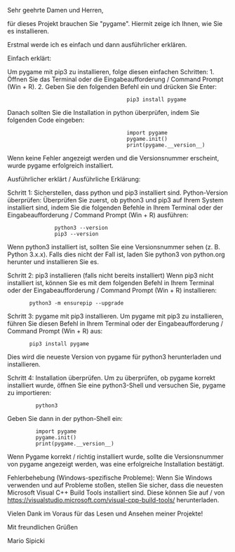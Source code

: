 Sehr geehrte Damen und Herren,

für dieses Projekt brauchen Sie "pygame".
Hiermit zeige ich Ihnen, wie Sie es installieren.

Erstmal werde ich es einfach und dann ausführlicher erklären.

Einfach erklärt:

Um pygame mit pip3 zu installieren, folge diesen einfachen Schritten:
          1. Öffnen Sie das Terminal oder die Eingabeaufforderung / Command Prompt (Win + R).
          2. Geben Sie den folgenden Befehl ein und drücken Sie Enter:
                                          
                                          pip3 install pygame
                     

Danach sollten Sie die Installation in python überprüfen, indem Sie folgenden Code eingeben:

                                          import pygame
                                          pygame.init()
                                          print(pygame.__version__)


Wenn keine Fehler angezeigt werden und die Versionsnummer erscheint, wurde pygame erfolgreich installiert.







Ausführlicher erklärt / Ausführliche Erklärung:

Schritt 1: Sicherstellen, dass python und pip3 installiert sind.
           Python-Version überprüfen: Überprüfen Sie zuerst, ob python3 und pip3 auf Ihrem System installiert sind, indem Sie die folgenden Befehle in Ihrem Terminal oder der Eingabeaufforderung / Command Prompt (Win + R) ausführen:

                   python3 --version
                   pip3 --version

Wenn python3 installiert ist, sollten Sie eine Versionsnummer sehen (z. B. Python 3.x.x). Falls dies nicht der Fall ist, laden Sie python3 von python.org herunter und installieren Sie es.



Schritt 2: pip3 installieren (falls nicht bereits installiert)
           Wenn pip3 nicht installiert ist, können Sie es mit dem folgenden Befehl in Ihrem Terminal oder der Eingabeaufforderung / Command Prompt (Win + R) installieren:

           python3 -m ensurepip --upgrade



Schritt 3: pygame mit pip3 installieren.
           Um pygame mit pip3 zu installieren, führen Sie diesen Befehl in Ihrem Terminal oder der Eingabeaufforderung / Command Prompt (Win + R) aus:

           pip3 install pygame

Dies wird die neueste Version von pygame für python3 herunterladen und installieren.



Schritt 4: Installation überprüfen.
             Um zu überprüfen, ob pygame korrekt installiert wurde, öffnen Sie eine python3-Shell und versuchen Sie, pygame zu importieren:

             python3

Geben Sie dann in der python-Shell ein:

             import pygame
             pygame.init()
             print(pygame.__version__)

Wenn Pygame korrekt / richtig installiert wurde, sollte die Versionsnummer von pygame angezeigt werden, was eine erfolgreiche Installation bestätigt.



Fehlerbehebung (Windows-spezifische Probleme): Wenn Sie Windows verwenden und auf Probleme stoßen, stellen Sie sicher, dass die neuesten Microsoft Visual C++ Build Tools installiert sind.
                                               Diese können Sie auf / von https://visualstudio.microsoft.com/visual-cpp-build-tools/ herunterladen.



Vielen Dank im Voraus für das Lesen und Ansehen meiner Projekte!

Mit freundlichen Grüßen

Mario Sipicki
